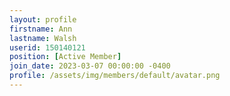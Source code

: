 ```yaml
---
layout: profile
firstname: Ann
lastname: Walsh
userid: 150140121
position: [Active Member]
join_date: 2023-03-07 00:00:00 -0400
profile: /assets/img/members/default/avatar.png
---
```

